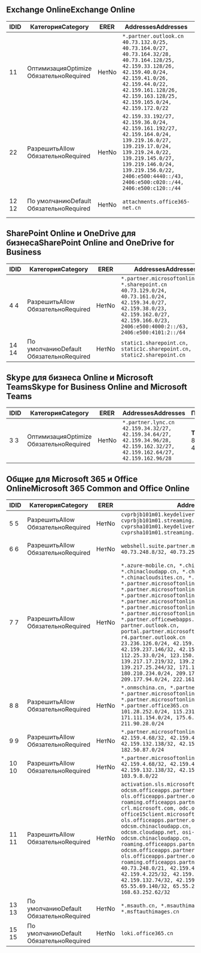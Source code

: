 <!--THIS FILE IS AUTOMATICALLY GENERATED. MANUAL CHANGES WILL BE OVERWRITTEN.-->
<!--Please contact the Office 365 Endpoints team with any questions.-->
<!--China endpoints version 2020022800-->
<!--File generated 2020-02-28 11:00:10.1296-->

## <a name="exchange-online"></a><span data-ttu-id="bd423-101">Exchange Online</span><span class="sxs-lookup"><span data-stu-id="bd423-101">Exchange Online</span></span>

<span data-ttu-id="bd423-102">ID</span><span class="sxs-lookup"><span data-stu-id="bd423-102">ID</span></span> | <span data-ttu-id="bd423-103">Категория</span><span class="sxs-lookup"><span data-stu-id="bd423-103">Category</span></span> | <span data-ttu-id="bd423-104">ER</span><span class="sxs-lookup"><span data-stu-id="bd423-104">ER</span></span> | <span data-ttu-id="bd423-105">Addresses</span><span class="sxs-lookup"><span data-stu-id="bd423-105">Addresses</span></span> | <span data-ttu-id="bd423-106">Порты</span><span class="sxs-lookup"><span data-stu-id="bd423-106">Ports</span></span>
-- | -------------------- | -- | ---------------------------------------------------------------------------------------------------------------------------------------------------------------------------------------------------------------------------------------------- | ------------------------
<span data-ttu-id="bd423-107">1</span><span class="sxs-lookup"><span data-stu-id="bd423-107">1</span></span> | <span data-ttu-id="bd423-108">Оптимизация</span><span class="sxs-lookup"><span data-stu-id="bd423-108">Optimize</span></span><BR><span data-ttu-id="bd423-109">Обязательно</span><span class="sxs-lookup"><span data-stu-id="bd423-109">Required</span></span> | <span data-ttu-id="bd423-110">Нет</span><span class="sxs-lookup"><span data-stu-id="bd423-110">No</span></span> | `*.partner.outlook.cn`<BR>`40.73.132.0/25, 40.73.164.0/27, 40.73.164.32/28, 40.73.164.128/25, 42.159.33.128/26, 42.159.40.0/24, 42.159.41.0/26, 42.159.44.0/22, 42.159.161.128/26, 42.159.163.128/25, 42.159.165.0/24, 42.159.172.0/22` | <span data-ttu-id="bd423-111">**TCP:** 443, 80</span><span class="sxs-lookup"><span data-stu-id="bd423-111">**TCP:** 443, 80</span></span>
<span data-ttu-id="bd423-112">2</span><span class="sxs-lookup"><span data-stu-id="bd423-112">2</span></span> | <span data-ttu-id="bd423-113">Разрешить</span><span class="sxs-lookup"><span data-stu-id="bd423-113">Allow</span></span><BR><span data-ttu-id="bd423-114">Обязательно</span><span class="sxs-lookup"><span data-stu-id="bd423-114">Required</span></span> | <span data-ttu-id="bd423-115">Нет</span><span class="sxs-lookup"><span data-stu-id="bd423-115">No</span></span> | `42.159.33.192/27, 42.159.36.0/24, 42.159.161.192/27, 42.159.164.0/24, 139.219.16.0/27, 139.219.17.0/24, 139.219.24.0/22, 139.219.145.0/27, 139.219.146.0/24, 139.219.156.0/22, 2406:e500:4440::/43, 2406:e500:c020::/44, 2406:e500:c120::/44` | <span data-ttu-id="bd423-116">**TCP:** 25, 443, 53, 80</span><span class="sxs-lookup"><span data-stu-id="bd423-116">**TCP:** 25, 443, 53, 80</span></span>
<span data-ttu-id="bd423-117">12 </span><span class="sxs-lookup"><span data-stu-id="bd423-117">12</span></span> | <span data-ttu-id="bd423-118">По умолчанию</span><span class="sxs-lookup"><span data-stu-id="bd423-118">Default</span></span><BR><span data-ttu-id="bd423-119">Обязательно</span><span class="sxs-lookup"><span data-stu-id="bd423-119">Required</span></span> | <span data-ttu-id="bd423-120">Нет</span><span class="sxs-lookup"><span data-stu-id="bd423-120">No</span></span> | `attachments.office365-net.cn` | <span data-ttu-id="bd423-121">**TCP:** 443, 80</span><span class="sxs-lookup"><span data-stu-id="bd423-121">**TCP:** 443, 80</span></span>

## <a name="sharepoint-online-and-onedrive-for-business"></a><span data-ttu-id="bd423-122">SharePoint Online и OneDrive для бизнеса</span><span class="sxs-lookup"><span data-stu-id="bd423-122">SharePoint Online and OneDrive for Business</span></span>

<span data-ttu-id="bd423-123">ID</span><span class="sxs-lookup"><span data-stu-id="bd423-123">ID</span></span> | <span data-ttu-id="bd423-124">Категория</span><span class="sxs-lookup"><span data-stu-id="bd423-124">Category</span></span> | <span data-ttu-id="bd423-125">ER</span><span class="sxs-lookup"><span data-stu-id="bd423-125">ER</span></span> | <span data-ttu-id="bd423-126">Addresses</span><span class="sxs-lookup"><span data-stu-id="bd423-126">Addresses</span></span> | <span data-ttu-id="bd423-127">Порты</span><span class="sxs-lookup"><span data-stu-id="bd423-127">Ports</span></span>
-- | ------------------- | -- | --------------------------------------------------------------------------------------------------------------------------------------------------------------------------------------------------- | ----------------
<span data-ttu-id="bd423-128">4 </span><span class="sxs-lookup"><span data-stu-id="bd423-128">4</span></span> | <span data-ttu-id="bd423-129">Разрешить</span><span class="sxs-lookup"><span data-stu-id="bd423-129">Allow</span></span><BR><span data-ttu-id="bd423-130">Обязательно</span><span class="sxs-lookup"><span data-stu-id="bd423-130">Required</span></span> | <span data-ttu-id="bd423-131">Нет</span><span class="sxs-lookup"><span data-stu-id="bd423-131">No</span></span> | `*.partner.microsoftonline.cn, *.sharepoint.cn`<BR>`40.73.129.0/24, 40.73.161.0/24, 42.159.34.0/27, 42.159.38.0/23, 42.159.162.0/27, 42.159.166.0/23, 2406:e500:4000:2::/63, 2406:e500:4101:2::/64` | <span data-ttu-id="bd423-132">**TCP:** 443, 80</span><span class="sxs-lookup"><span data-stu-id="bd423-132">**TCP:** 443, 80</span></span>
<span data-ttu-id="bd423-133">14 </span><span class="sxs-lookup"><span data-stu-id="bd423-133">14</span></span> | <span data-ttu-id="bd423-134">По умолчанию</span><span class="sxs-lookup"><span data-stu-id="bd423-134">Default</span></span><BR><span data-ttu-id="bd423-135">Обязательно</span><span class="sxs-lookup"><span data-stu-id="bd423-135">Required</span></span> | <span data-ttu-id="bd423-136">Нет</span><span class="sxs-lookup"><span data-stu-id="bd423-136">No</span></span> | `static1.sharepoint.cn, static1c.sharepoint.cn, static2.sharepoint.cn` | <span data-ttu-id="bd423-137">**TCP:** 443, 80</span><span class="sxs-lookup"><span data-stu-id="bd423-137">**TCP:** 443, 80</span></span>

## <a name="skype-for-business-online-and-microsoft-teams"></a><span data-ttu-id="bd423-138">Skype для бизнеса Online и Microsoft Teams</span><span class="sxs-lookup"><span data-stu-id="bd423-138">Skype for Business Online and Microsoft Teams</span></span>

<span data-ttu-id="bd423-139">ID</span><span class="sxs-lookup"><span data-stu-id="bd423-139">ID</span></span> | <span data-ttu-id="bd423-140">Категория</span><span class="sxs-lookup"><span data-stu-id="bd423-140">Category</span></span> | <span data-ttu-id="bd423-141">ER</span><span class="sxs-lookup"><span data-stu-id="bd423-141">ER</span></span> | <span data-ttu-id="bd423-142">Addresses</span><span class="sxs-lookup"><span data-stu-id="bd423-142">Addresses</span></span> | <span data-ttu-id="bd423-143">Порты</span><span class="sxs-lookup"><span data-stu-id="bd423-143">Ports</span></span>
-- | -------------------- | -- | -------------------------------------------------------------------------------------------------------------------------------- | ----------------
<span data-ttu-id="bd423-144">3 </span><span class="sxs-lookup"><span data-stu-id="bd423-144">3</span></span> | <span data-ttu-id="bd423-145">Оптимизация</span><span class="sxs-lookup"><span data-stu-id="bd423-145">Optimize</span></span><BR><span data-ttu-id="bd423-146">Обязательно</span><span class="sxs-lookup"><span data-stu-id="bd423-146">Required</span></span> | <span data-ttu-id="bd423-147">Нет</span><span class="sxs-lookup"><span data-stu-id="bd423-147">No</span></span> | `*.partner.lync.cn`<BR>`42.159.34.32/27, 42.159.34.64/27, 42.159.34.96/28, 42.159.162.32/27, 42.159.162.64/27, 42.159.162.96/28` | <span data-ttu-id="bd423-148">**TCP:** 443, 80</span><span class="sxs-lookup"><span data-stu-id="bd423-148">**TCP:** 443, 80</span></span>

## <a name="microsoft-365-common-and-office-online"></a><span data-ttu-id="bd423-149">Общие для Microsoft 365 и Office Online</span><span class="sxs-lookup"><span data-stu-id="bd423-149">Microsoft 365 Common and Office Online</span></span>

<span data-ttu-id="bd423-150">ID</span><span class="sxs-lookup"><span data-stu-id="bd423-150">ID</span></span> | <span data-ttu-id="bd423-151">Категория</span><span class="sxs-lookup"><span data-stu-id="bd423-151">Category</span></span> | <span data-ttu-id="bd423-152">ER</span><span class="sxs-lookup"><span data-stu-id="bd423-152">ER</span></span> | <span data-ttu-id="bd423-153">Addresses</span><span class="sxs-lookup"><span data-stu-id="bd423-153">Addresses</span></span> | <span data-ttu-id="bd423-154">Порты</span><span class="sxs-lookup"><span data-stu-id="bd423-154">Ports</span></span>
-- | ------------------- | -- | ---------------------------------------------------------------------------------------------------------------------------------------------------------------------------------------------------------------------------------------------------------------------------------------------------------------------------------------------------------------------------------------------------------------------------------------------------------------------------------------------------------------------------------------------------------------------------------------------------------------------------------------------------------------------------------------------------------------------------------------------------------------------------------------------------------------------------------------------------------------------------- | ----------------
<span data-ttu-id="bd423-155">5 </span><span class="sxs-lookup"><span data-stu-id="bd423-155">5</span></span> | <span data-ttu-id="bd423-156">Разрешить</span><span class="sxs-lookup"><span data-stu-id="bd423-156">Allow</span></span><BR><span data-ttu-id="bd423-157">Обязательно</span><span class="sxs-lookup"><span data-stu-id="bd423-157">Required</span></span> | <span data-ttu-id="bd423-158">Нет</span><span class="sxs-lookup"><span data-stu-id="bd423-158">No</span></span> | `cvprbjb101m01.keydelivery.mediaservices.chinacloudapi.cn, cvprbjb101m01.streaming.mediaservices.chinacloudapi.cn, cvprsha101m01.keydelivery.mediaservices.chinacloudapi.cn, cvprsha101m01.streaming.mediaservices.chinacloudapi.cn` | <span data-ttu-id="bd423-159">**TCP:** 443, 80</span><span class="sxs-lookup"><span data-stu-id="bd423-159">**TCP:** 443, 80</span></span>
<span data-ttu-id="bd423-160">6 </span><span class="sxs-lookup"><span data-stu-id="bd423-160">6</span></span> | <span data-ttu-id="bd423-161">Разрешить</span><span class="sxs-lookup"><span data-stu-id="bd423-161">Allow</span></span><BR><span data-ttu-id="bd423-162">Обязательно</span><span class="sxs-lookup"><span data-stu-id="bd423-162">Required</span></span> | <span data-ttu-id="bd423-163">Нет</span><span class="sxs-lookup"><span data-stu-id="bd423-163">No</span></span> | `webshell.suite.partner.microsoftonline.cn`<BR>`40.73.248.8/32, 40.73.252.10/32` | <span data-ttu-id="bd423-164">**TCP:** 443, 80</span><span class="sxs-lookup"><span data-stu-id="bd423-164">**TCP:** 443, 80</span></span>
<span data-ttu-id="bd423-165">7 </span><span class="sxs-lookup"><span data-stu-id="bd423-165">7</span></span> | <span data-ttu-id="bd423-166">Разрешить</span><span class="sxs-lookup"><span data-stu-id="bd423-166">Allow</span></span><BR><span data-ttu-id="bd423-167">Обязательно</span><span class="sxs-lookup"><span data-stu-id="bd423-167">Required</span></span> | <span data-ttu-id="bd423-168">Нет</span><span class="sxs-lookup"><span data-stu-id="bd423-168">No</span></span> | `*.azure-mobile.cn, *.chinacloudapi.cn, *.chinacloudapp.cn, *.chinacloud-mobile.cn, *.chinacloudsites.cn, *.partner.microsoftonline-m.cn, *.partner.microsoftonline-m.net.cn, *.partner.microsoftonline-m-i.cn, *.partner.microsoftonline-m-i.net.cn, *.partner.microsoftonline-p.net.cn, *.partner.microsoftonline-p-i.cn, *.partner.microsoftonline-p-i.net.cn, *.partner.officewebapps.cn, *.windowsazure.cn, partner.outlook.cn, portal.partner.microsoftonline.cdnsvc.com, r4.partner.outlook.cn`<BR>`23.236.126.0/24, 42.159.224.122/32, 42.159.233.91/32, 42.159.237.146/32, 42.159.238.120/32, 58.68.168.0/24, 112.25.33.0/24, 123.150.49.0/24, 125.65.247.0/24, 139.217.17.219/32, 139.217.19.156/32, 139.217.21.3/32, 139.217.25.244/32, 171.107.84.0/24, 180.210.232.0/24, 180.210.234.0/24, 209.177.86.0/24, 209.177.90.0/24, 209.177.94.0/24, 222.161.226.0/24` | <span data-ttu-id="bd423-169">**TCP:** 443, 80</span><span class="sxs-lookup"><span data-stu-id="bd423-169">**TCP:** 443, 80</span></span>
<span data-ttu-id="bd423-170">8 </span><span class="sxs-lookup"><span data-stu-id="bd423-170">8</span></span> | <span data-ttu-id="bd423-171">Разрешить</span><span class="sxs-lookup"><span data-stu-id="bd423-171">Allow</span></span><BR><span data-ttu-id="bd423-172">Обязательно</span><span class="sxs-lookup"><span data-stu-id="bd423-172">Required</span></span> | <span data-ttu-id="bd423-173">Нет</span><span class="sxs-lookup"><span data-stu-id="bd423-173">No</span></span> | `*.onmschina.cn, *.partner.microsoftonline.net.cn, *.partner.microsoftonline-i.cn, *.partner.microsoftonline-i.net.cn, *.partner.office365.cn`<BR>`101.28.252.0/24, 115.231.150.0/24, 123.235.32.0/24, 171.111.154.0/24, 175.6.10.0/24, 180.210.229.0/24, 211.90.28.0/24` | <span data-ttu-id="bd423-174">**TCP:** 443, 80</span><span class="sxs-lookup"><span data-stu-id="bd423-174">**TCP:** 443, 80</span></span>
<span data-ttu-id="bd423-175">9 </span><span class="sxs-lookup"><span data-stu-id="bd423-175">9</span></span> | <span data-ttu-id="bd423-176">Разрешить</span><span class="sxs-lookup"><span data-stu-id="bd423-176">Allow</span></span><BR><span data-ttu-id="bd423-177">Обязательно</span><span class="sxs-lookup"><span data-stu-id="bd423-177">Required</span></span> | <span data-ttu-id="bd423-178">Нет</span><span class="sxs-lookup"><span data-stu-id="bd423-178">No</span></span> | `*.partner.microsoftonline-p.cn`<BR>`42.159.4.68/32, 42.159.4.200/32, 42.159.7.156/32, 42.159.132.138/32, 42.159.133.17/32, 42.159.135.78/32, 182.50.87.0/24` | <span data-ttu-id="bd423-179">**TCP:** 443, 80</span><span class="sxs-lookup"><span data-stu-id="bd423-179">**TCP:** 443, 80</span></span>
<span data-ttu-id="bd423-180">10 </span><span class="sxs-lookup"><span data-stu-id="bd423-180">10</span></span> | <span data-ttu-id="bd423-181">Разрешить</span><span class="sxs-lookup"><span data-stu-id="bd423-181">Allow</span></span><BR><span data-ttu-id="bd423-182">Обязательно</span><span class="sxs-lookup"><span data-stu-id="bd423-182">Required</span></span> | <span data-ttu-id="bd423-183">Нет</span><span class="sxs-lookup"><span data-stu-id="bd423-183">No</span></span> | `*.partner.microsoftonline.cn`<BR>`42.159.4.68/32, 42.159.4.200/32, 42.159.7.156/32, 42.159.132.138/32, 42.159.133.17/32, 42.159.135.78/32, 103.9.8.0/22` | <span data-ttu-id="bd423-184">**TCP:** 443, 80</span><span class="sxs-lookup"><span data-stu-id="bd423-184">**TCP:** 443, 80</span></span>
<span data-ttu-id="bd423-185">11 </span><span class="sxs-lookup"><span data-stu-id="bd423-185">11</span></span> | <span data-ttu-id="bd423-186">Разрешить</span><span class="sxs-lookup"><span data-stu-id="bd423-186">Allow</span></span><BR><span data-ttu-id="bd423-187">Обязательно</span><span class="sxs-lookup"><span data-stu-id="bd423-187">Required</span></span> | <span data-ttu-id="bd423-188">Нет</span><span class="sxs-lookup"><span data-stu-id="bd423-188">No</span></span> | `activation.sls.microsoft.com, bjb-odcsm.officeapps.partner.office365.cn, bjb-ols.officeapps.partner.office365.cn, bjb-roaming.officeapps.partner.office365.cn, crl.microsoft.com, odc.officeapps.live.com, office15client.microsoft.com, officecdn.microsoft.com, ols.officeapps.partner.office365.cn, osi-prod-bjb01-odcsm.chinacloudapp.cn, osiprod-scus01-odcsm.cloudapp.net, osi-prod-sha01-odcsm.chinacloudapp.cn, roaming.officeapps.partner.office365.cn, sha-odcsm.officeapps.partner.office365.cn, sha-ols.officeapps.partner.office365.cn, sha-roaming.officeapps.partner.office365.cn`<BR>`40.73.248.0/21, 42.159.4.45/32, 42.159.4.50/32, 42.159.4.225/32, 42.159.7.13/32, 42.159.132.73/32, 42.159.132.74/32, 42.159.132.75/32, 65.52.98.231/32, 65.55.69.140/32, 65.55.227.140/32, 70.37.81.47/32, 168.63.252.62/32` | <span data-ttu-id="bd423-189">**TCP:** 443, 80</span><span class="sxs-lookup"><span data-stu-id="bd423-189">**TCP:** 443, 80</span></span>
<span data-ttu-id="bd423-190">13 </span><span class="sxs-lookup"><span data-stu-id="bd423-190">13</span></span> | <span data-ttu-id="bd423-191">По умолчанию</span><span class="sxs-lookup"><span data-stu-id="bd423-191">Default</span></span><BR><span data-ttu-id="bd423-192">Обязательно</span><span class="sxs-lookup"><span data-stu-id="bd423-192">Required</span></span> | <span data-ttu-id="bd423-193">Нет</span><span class="sxs-lookup"><span data-stu-id="bd423-193">No</span></span> | `*.msauth.cn, *.msauthimages.cn, *.msftauth.cn, *.msftauthimages.cn` | <span data-ttu-id="bd423-194">**TCP:** 443, 80</span><span class="sxs-lookup"><span data-stu-id="bd423-194">**TCP:** 443, 80</span></span>
<span data-ttu-id="bd423-195">15 </span><span class="sxs-lookup"><span data-stu-id="bd423-195">15</span></span> | <span data-ttu-id="bd423-196">По умолчанию</span><span class="sxs-lookup"><span data-stu-id="bd423-196">Default</span></span><BR><span data-ttu-id="bd423-197">Обязательно</span><span class="sxs-lookup"><span data-stu-id="bd423-197">Required</span></span> | <span data-ttu-id="bd423-198">Нет</span><span class="sxs-lookup"><span data-stu-id="bd423-198">No</span></span> | `loki.office365.cn` | <span data-ttu-id="bd423-199">**TCP:** 443</span><span class="sxs-lookup"><span data-stu-id="bd423-199">**TCP:** 443</span></span>
